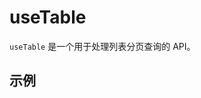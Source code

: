 # useTable

`useTable` 是一个用于处理列表分页查询的 API。

## 示例

<demo src="./../demo/useTable/demo.vue" title="可以通过`TABLE_CONFIG`作字段映射"></demo>
